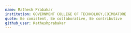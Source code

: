 ```yaml
---
name: Rathesh Prabakar
institution: GOVERNMENT COLLEGE OF TECHNOLOGY,COIMBATORE
quote: Be conistent, Be collaborative, Be contributive
github_user: Ratheshprabakar
---
```

